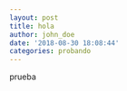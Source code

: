 ```yaml
---
layout: post
title: hola
author: john_doe
date: '2018-08-30 18:08:44'
categories: probando
---
```

prueba
